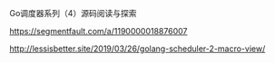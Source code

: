 Go调度器系列（4）源码阅读与探索

https://segmentfault.com/a/1190000018876007

http://lessisbetter.site/2019/03/26/golang-scheduler-2-macro-view/

